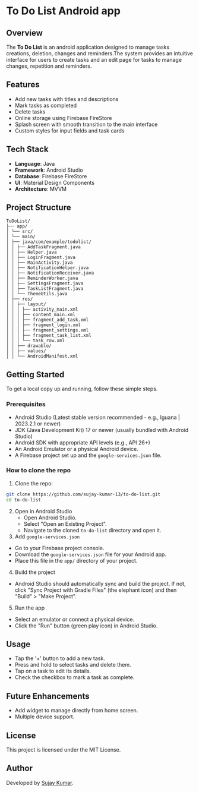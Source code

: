# To Do List Android app

## Overview
The **To Do List** is an android application designed to manage tasks creations, deletion, changes and reminders.The system provides an intuitive interface for users to create tasks and an edit page for tasks to manage changes, repetition and reminders.

## Features
- Add new tasks with titles and descriptions
- Mark tasks as completed
- Delete tasks
- Online storage using Firebase FireStore
- Splash screen with smooth transition to the main interface
- Custom styles for input fields and task cards

## Tech Stack
- **Language**: Java
- **Framework**: Android Studio
- **Database**: Firebase FireStore
- **UI**: Material Design Components
- **Architecture**: MVVM

## Project Structure
```
ToDoList/
├── app/
│ └── src/
│ └── main/
│ ├── java/com/example/todolist/
│ │ ├── AddTaskFragment.java
│ │ ├── Helper.java
│ │ ├── LoginFragment.java
│ │ ├── MainActivity.java
│ │ ├── NotificationHelper.java
│ │ ├── NotificationReceiver.java
│ │ ├── ReminderWorker.java
│ │ ├── SettingsFragment.java
│ │ ├── TaskListFragment.java
│ │ └── ThemeUtils.java
│ ├── res/
│ │ ├── layout/
│ │ │ ├── activity_main.xml
│ │ │ ├── content_main.xml
│ │ │ ├── fragment_add_task.xml
│ │ │ ├── fragment_login.xml
│ │ │ ├── fragment_settings.xml
│ │ │ ├── fragment_task_list.xml
│ │ │ └── task_row.xml
│ │ ├── drawable/
│ │ ├── values/
│ │ └── AndroidManifest.xml
```

## Getting Started

To get a local copy up and running, follow these simple steps.

### Prerequisites

*   Android Studio (Latest stable version recommended - e.g., Iguana | 2023.2.1 or newer)
*   JDK (Java Development Kit) 17 or newer (usually bundled with Android Studio)
*   Android SDK with appropriate API levels (e.g., API 26+)
*   An Android Emulator or a physical Android device.
*   A Firebase project set up and the `google-services.json` file.

### How to clone the repo

1.  Clone the repo:
   ```sh
   git clone https://github.com/sujay-kumar-13/to-do-list.git
   cd to-do-list
   ```
2. Open in Android Studio
   - Open Android Studio.
   - Select "Open an Existing Project".
   - Navigate to the cloned `to-do-list` directory and open it.
3.  Add `google-services.json`
   - Go to your Firebase project console.
   - Download the `google-services.json` file for your Android app.
   - Place this file in the `app/` directory of your project.
4.  Build the project 
   - Android Studio should automatically sync and build the project. If not, click "Sync Project with Gradle Files" (the elephant icon) and then "Build" > "Make Project".
5.  Run the app
   - Select an emulator or connect a physical device.
   - Click the "Run" button (green play icon) in Android Studio.

## Usage
 - Tap the '+' button to add a new task.
 - Press and hold to select tasks and delete them.
 - Tap on a task to edit its details.
 - Check the checkbox to mark a task as complete.

## Future Enhancements
- Add widget to manage directly from home screen.
- Multiple device support.

## License
This project is licensed under the MIT License.

## Author
Developed by [Sujay Kumar](https://github.com/sujay-kumar-13).
